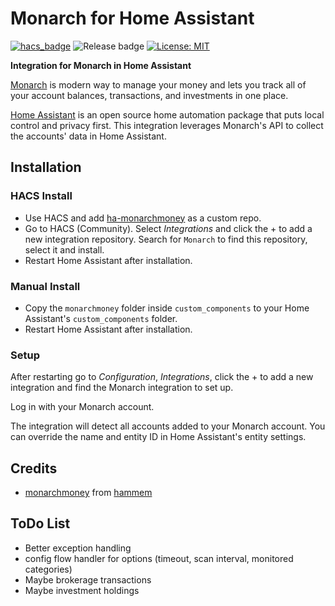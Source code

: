 # Monarch for Home Assistant

[![hacs_badge](https://img.shields.io/badge/HACS-Default-41BDF5.svg?style=for-the-badge)](https://github.com/hacs/integration) ![Release badge](https://img.shields.io/github/v/release/sanghviharshit/ha-monarchmoney?style=for-the-badge) [![License: MIT](https://img.shields.io/badge/License-MIT-yellow.svg?style=for-the-badge)](https://opensource.org/licenses/MIT)

**Integration for Monarch in Home Assistant**

[Monarch](https://www.monarchmoney.com/referral/craudhiyod) is modern way to manage your money and lets you track all of your account balances, transactions, and investments in one place.

[Home Assistant](https://www.home-assistant.io/) is an open source home automation package that puts local control and privacy first.
This integration leverages Monarch's API to collect the accounts' data in Home Assistant.

## Installation

### HACS Install

- Use HACS and add [ha-monarchmoney](https://github.com/sanghviharshit/ha-monarchmoney) as a custom repo.
- Go to HACS (Community). Select _Integrations_ and click the + to add a new integration repository. Search for `Monarch` to find this repository, select it and install.
- Restart Home Assistant after installation.

### Manual Install

- Copy the `monarchmoney` folder inside `custom_components` to your Home Assistant's `custom_components` folder.
- Restart Home Assistant after installation.

### Setup

After restarting go to _Configuration_, _Integrations_, click the + to add a new integration and find the Monarch integration to set up.

Log in with your Monarch account.

The integration will detect all accounts added to your Monarch account. You can override the name and entity ID in Home Assistant's entity settings.

## Credits

- [monarchmoney](https://github.com/hammem/monarchmoney) from [hammem](https://github.com/hammem)

## ToDo List

- Better exception handling
- config flow handler for options (timeout, scan interval, monitored categories)
- Maybe brokerage transactions
- Maybe investment holdings
